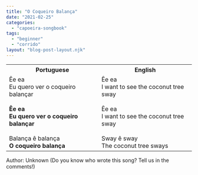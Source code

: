 ```yaml
---
title: "O Coqueiro Balança"
date: "2021-02-25"
categories: 
  - "capoeira-songbook"
tags: 
  - "beginner"
  - "corrido"
layout: "blog-post-layout.njk"
---
```


<table class="capoeira-table">
    <tr class="header-row">
        <th>Portuguese</th>
        <th>English</th>
    </tr>
    <tr>
        <td>Êe ea<br>
        Eu quero ver o coqueiro balançar<br><br>
        <strong>Êe ea<br>
        Eu quero ver o coqueiro balançar</strong><br><br>
        Balança ê balança<br>
        <strong>O coqueiro balança</strong></td>
        <td>Êe ea<br>
        I want to see the coconut tree sway<br><br>
        Êe ea<br>
        I want to see the coconut tree sway<br><br>
        Sway ê sway<br>
        The coconut tree sways</td>
    </tr>
</table>

<figcaption>
Author: Unknown (Do you know who wrote this song? Tell us in the comments!)
</figcaption>